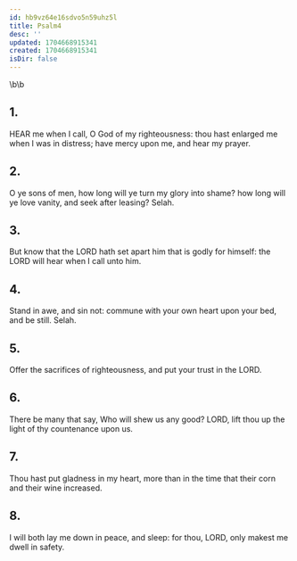 ```yaml
---
id: hb9vz64e16sdvo5n59uhz5l
title: Psalm4
desc: ''
updated: 1704668915341
created: 1704668915341
isDir: false
---
```

\b\b
## 1.
HEAR me when I call, O God of my righteousness: thou hast enlarged me when I was in distress; have mercy upon me, and hear my prayer.
## 2.
O ye sons of men, how long will ye turn my glory into shame?  how long will ye love vanity, and seek after leasing?  Selah.
## 3.
But know that the LORD hath set apart him that is godly for himself: the LORD will hear when I call unto him.
## 4.
Stand in awe, and sin not: commune with your own heart upon your bed, and be still.  Selah.
## 5.
Offer the sacrifices of righteousness, and put your trust in the LORD.
## 6.
There be many that say, Who will shew us any good?  LORD, lift thou up the light of thy countenance upon us.
## 7.
Thou hast put gladness in my heart, more than in the time that their corn and their wine increased.
## 8.
I will both lay me down in peace, and sleep: for thou, LORD, only makest me dwell in safety.
